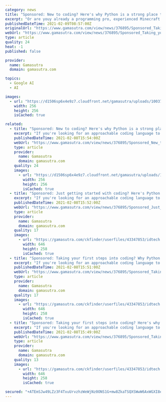 ```yaml
---
category: news
title: "Sponsored: New to coding? Here's why Python is a strong place to start"
excerpt: "Or are youy already a programming pro, experienced Minecraft modder, or Lua-savvy Roblox creator? Find out how you can put your expertise to work and teach kids game development with iD Tech."
publishedDateTime: 2021-02-09T08:57:00Z
originalUrl: "https://www.gamasutra.com/view/news/376895/Sponsored_Taking_your_first_steps_into_coding_Heres_why_Python_is_a_strong_place_to_start.php"
webUrl: "https://www.gamasutra.com/view/news/376895/Sponsored_Taking_your_first_steps_into_coding_Heres_why_Python_is_a_strong_place_to_start.php"
type: article
quality: 24
heat: -1
published: false

provider:
  name: Gamasutra
  domain: gamasutra.com

topics:
  - Google AI
  - AI

images:
  - url: "https://d1506sp6x4e9z7.cloudfront.net/gamasutra/uploads/1003734.jpg"
    width: 256
    height: 256
    isCached: true

related:
  - title: "Sponsored: New to coding? Here's why Python is a strong place to start"
    excerpt: "If you're looking for an approachable coding language to begin programming, Python is an excellent starting point."
    publishedDateTime: 2021-02-08T15:54:00Z
    webUrl: "https://www.gamasutra.com/view/news/376895/Sponsored_New_to_coding_Heres_why_Python_is_a_strong_place_to_start.php"
    type: article
    provider:
      name: Gamasutra
      domain: gamasutra.com
    quality: 24
    images:
      - url: "https://d1506sp6x4e9z7.cloudfront.net/gamasutra/uploads/1003734.jpg"
        width: 256
        height: 256
        isCached: true
  - title: "Sponsored: Just getting started with coding? Here's Python is a strong place to start"
    excerpt: "If you're looking for an approachable coding language to begin programming, Python is an excellent starting point."
    publishedDateTime: 2021-02-08T15:52:00Z
    webUrl: "https://www.gamasutra.com/view/news/376895/Sponsored_Just_getting_started_with_coding_Heres_Python_is_a_strong_place_to_start.php"
    type: article
    provider:
      name: Gamasutra
      domain: gamasutra.com
    quality: 17
    images:
      - url: "https://gamasutra.com/ckfinder/userfiles/43347853/idtech.png"
        width: 646
        height: 258
        isCached: true
  - title: "Sponsored: Taking your first steps into coding? Why Python is a strong place to start"
    excerpt: "If you're looking for an approachable coding language to begin programming, Python is an excellent starting point."
    publishedDateTime: 2021-02-08T15:51:00Z
    webUrl: "https://www.gamasutra.com/view/news/376895/Sponsored_Taking_your_first_steps_into_coding_Why_Python_is_a_strong_place_to_start.php"
    type: article
    provider:
      name: Gamasutra
      domain: gamasutra.com
    quality: 17
    images:
      - url: "https://gamasutra.com/ckfinder/userfiles/43347853/idtech.png"
        width: 646
        height: 258
        isCached: true
  - title: "Sponsored: Taking your first steps into coding? Here's why Python is a strong place to start"
    excerpt: "If you're looking for an approachable coding language to begin programming, Python is an excellent starting point."
    publishedDateTime: 2021-02-08T15:49:00Z
    webUrl: "https://www.gamasutra.com/view/news/376895/Sponsored_Taking_your_first_steps_into_coding_Heres_why_Python_is_a_strong_place_to_start.php"
    type: article
    provider:
      name: Gamasutra
      domain: gamasutra.com
    quality: 13
    images:
      - url: "https://gamasutra.com/ckfinder/userfiles/43347853/idtech.png"
        width: 646
        height: 258
        isCached: true

secured: "+ATEmSJw49LZz3F4TxuUrvzhzWeWjNz0ONS1G+mw8ZkaTSQXSWwW6AxWGXI8ee8S3oUWopvF7QWxhhMqWxrzWChb3SOEHvnQsW9ikdF8y1HBUmeLszzMR+/FAyv/CRVc0w5/+BIBDlSSfNphhdyvfCxxJOWKSLEXmX3KfATo1W8p6EbAdR9S5NhgnBYsOX78oYn/PSPp9hMqgTC3ihM9B1e5mLEbs2TPZMtVBSDjvPiQsxwnMPZYYUQiHaEhi56STXn94PrKcB/ZmPiuEAFEZlzSvmwTUiTldowQZNkVSRknCsosTJdeOps41AK49KpZ1M1WEMcxY/hg7SzPTCAQf7cPbxwuaOie1HX79en1a+o=;Lm1UMFA+4gx9yW/z7IzNeg=="
---
```


